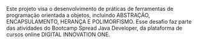Este projeto visa o desenvolvimento de práticas de ferramentas de programação orientada a objetos, incluindo ABSTRAÇÃO, ENCAPSULAMENTO, HERANÇA E POLIMORFISMO. Esse desafio faz parte das atividades do Bootcamp Spread Java Developer, da plataforma de cursos online DIGITAL INNOVATION ONE.